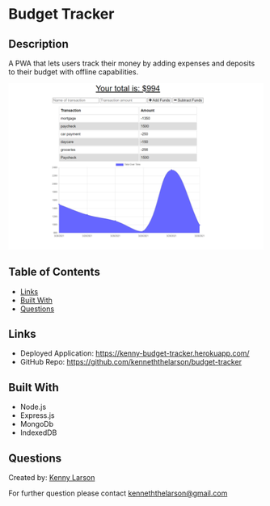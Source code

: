 # Budget Tracker

## Description

A PWA that lets users track their money by adding expenses and deposits to their budget with offline capabilities.

![example](./assets/Budget_Tracker_Screenshot.png)

## Table of Contents

* [Links](#Links)
* [Built With](#Built-With)
* [Questions](#Questions)

## Links

* Deployed Application: https://kenny-budget-tracker.herokuapp.com/
* GitHub Repo: https://github.com/kenneththelarson/budget-tracker

## Built With

* Node.js
* Express.js
* MongoDb
* IndexedDB

## Questions

Created by: [Kenny Larson](https://github.com/kenneththelarson)

For further question please contact [kenneththelarson@gmail.com](mailto:kenneththelarson@gmail.com)